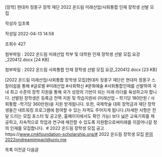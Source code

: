 [장학] 현대차 정몽구 장학 재단 2022 온드림 미래산업/사회통합 인재 장학생 선발 모집



작성자
임초록


작성일
2022-04-13 14:58


조회수
427


첨부파일 : 2022 온드림 미래산업 학부 및 대학원 인재 장학생 선발 모집 요강\_220412.docx [24 KB]  

첨부파일 : 2022 온드림 사회통합 인재 장학생 선발 모집 요강\_220412.docx [23 KB]


﻿[2022 온드림 미래산업/사회통합 장학생 모집]현대차 정몽구 재단은 현대차 정몽구 스칼러쉽을 통해 #글로벌 #미래산업 #사회혁신 #문화예술 #사회통합인재를 선발하여 국내 최고 수준의 장학 지원을 통해 국가 성장의 기반이 되는 미래 리더를 육성하고자 합니다. 선발된 장학생은 등록금 전액 지원 및 학습지원비 (미래산업 – 학기당 180만원 / 사회통합 -학기당 360만원)을 지원 받게됩니다. 또한, 국제학술 대회 장학금과 재단 장학생들간 네트워킹 프로그램에 참여할 수 있는 자격도 주어지게 됩니다.(자세한 사항은 전달 드리는 모집 포스터 및 공고문, 홈페이지에서도 확인 가능) 보다 넓은 교육기회를 제공하고, 지속적으로 학업과 연구에 매진할 수 있도록 지원함으로써미래를 이끌어나갈 창의 인재를 모집합니다.  # 2022 온드림 장학생 모집 공고https://www.cmkfoundation-scholarship.org/# 2022 온드림 장학생 모집 문의2022ondreamimpact@univ.me





목록
이전글
다음글




